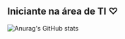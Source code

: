 ## Iniciante na área de TI ♡

![Anurag's GitHub stats](https://github-readme-stats.vercel.app/api?username=anuraghazra&show_icons=true&theme=transparent)
